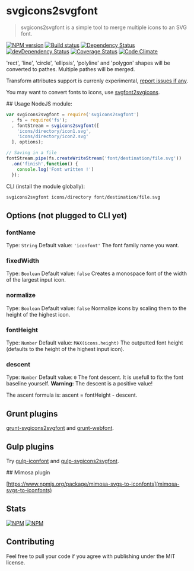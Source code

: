 # svgicons2svgfont
> svgicons2svgfont is a simple tool to merge multiple icons to an SVG font.

[![NPM version](https://badge.fury.io/js/svgicons2svgfont.png)](https://npmjs.org/package/svgicons2svgfont) [![Build status](https://secure.travis-ci.org/nfroidure/svgicons2svgfont.png)](https://travis-ci.org/nfroidure/svgicons2svgfont) [![Dependency Status](https://david-dm.org/nfroidure/svgicons2svgfont.png)](https://david-dm.org/nfroidure/svgicons2svgfont) [![devDependency Status](https://david-dm.org/nfroidure/svgicons2svgfont/dev-status.png)](https://david-dm.org/nfroidure/svgicons2svgfont#info=devDependencies) [![Coverage Status](https://coveralls.io/repos/nfroidure/svgicons2svgfont/badge.png?branch=master)](https://coveralls.io/r/nfroidure/svgicons2svgfont?branch=master) [![Code Climate](https://codeclimate.com/github/nfroidure/svgicons2svgfont.png)](https://codeclimate.com/github/nfroidure/svgicons2svgfont)

'rect', 'line', 'circle', 'ellipsis', 'polyline' and 'polygon' shapes will be
 converted to pathes. Multiple pathes will be merged.

Transform attributes support is currenly experimental,
 [report issues if any](https://github.com/nfroidure/svgicons2svgfont/issues/6).

You may want to convert fonts to icons, use [svgfont2svgicons](https://github.com/nfroidure/svgifont2svgicons).

## Usage
NodeJS module:
```js
var svgicons2svgfont = require('svgicons2svgfont')
  , fs = require('fs');
  , fontStream = svgicons2svgfont([
    'icons/directory/icon1.svg',
    'icons/directory/icon2.svg'
  ], options);

// Saving in a file
fontStream.pipe(fs.createWriteStream('font/destination/file.svg'))
  .on('finish',function() {
    console.log('Font written !')
  });
```

CLI (install the module globally):
```sh
svgicons2svgfont icons/directory font/destination/file.svg
```

## Options (not plugged to CLI yet)

### fontName
Type: `String`
Default value: `'iconfont'`
The font family name you want.

### fixedWidth
Type: `Boolean`
Default value: `false`
Creates a monospace font of the width of the largest input icon.

### normalize
Type: `Boolean`
Default value: `false`
Normalize icons by scaling them to the height of the highest icon.

### fontHeight
Type: `Number`
Default value: `MAX(icons.height)`
The outputted font height  (defaults to the height of the highest input icon).

### descent
Type: `Number`
Default value: `0`
The font descent. It is usefull to fix the font baseline yourself.
**Warning:**  The descent is a positive value!

The ascent formula is: ascent = fontHeight - descent.


## Grunt plugins

[grunt-svgicons2svgfont](https://github.com/nfroidure/grunt-svgicons2svgfont)
 and [grunt-webfont](https://github.com/nfroidure/grunt-webfont).

## Gulp plugins

Try [gulp-iconfont](https://github.com/nfroidure/gulp-iconfont) and 
  [gulp-svgicons2svgfont](https://github.com/nfroidure/gulp-svgicons2svgfont).

## Mimosa plugin

[https://www.npmjs.org/package/mimosa-svgs-to-iconfonts](mimosa-svgs-to-iconfonts)

## Stats

[![NPM](https://nodei.co/npm/svgicons2svgfont.png?downloads=true&stars=true)](https://nodei.co/npm/svgicon2svgfont/)
[![NPM](https://nodei.co/npm-dl/svgicons2svgfont.png)](https://nodei.co/npm/svgicon2svgfont/)

## Contributing
Feel free to pull your code if you agree with publishing under the MIT license.

